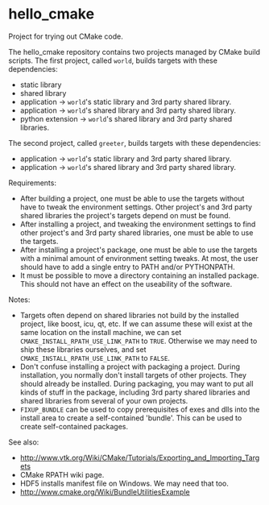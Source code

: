 hello_cmake
===========

Project for trying out CMake code.

The hello_cmake repository contains two projects managed by CMake build scripts. The first project, called `world`, builds targets with these dependencies:
* static library
* shared library
* application -> `world`'s static library and 3rd party shared library.
* application -> `world`'s shared library and 3rd party shared library.
* python extension -> `world`'s shared library and 3rd party shared libraries.

The second project, called `greeter`, builds targets with these dependencies:
* application -> `world`'s static library and 3rd party shared library.
* application -> `world`'s shared library and 3rd party shared library.

Requirements:
* After building a project, one must be able to use the targets without have to tweak the environment settings. Other project's and 3rd party shared libraries the project's targets depend on must be found.
* After installing a project, and tweaking the environment settings to find other project's and 3rd party shared libraries, one must be able to use the targets.
* After installing a project's package, one must be able to use the targets with a minimal amount of environment setting tweaks. At most, the user should have to add a single entry to PATH and/or PYTHONPATH.
* It must be possible  to move a directory containing an installed package. This should not have an effect on the useability of the software.

Notes:
* Targets often depend on shared libraries not build by the installed project, like boost, icu, qt, etc. If we can assume these will exist at the same location on the install machine, we can set `CMAKE_INSTALL_RPATH_USE_LINK_PATH` to `TRUE`. Otherwise we may need to ship these libraries ourselves, and set `CMAKE_INSTALL_RPATH_USE_LINK_PATH` to `FALSE`.
* Don't confuse installing a project with packaging a project. During installation, you normally don't install targets of other projects. They should already be installed. During packaging, you may want to put all kinds of stuff in the package, including 3rd party shared libraries and shared libraries from several of your own projects.
* `FIXUP_BUNDLE` can be used to copy prerequisites of exes and dlls into the install area to create a self-contained 'bundle'. This can be used to create self-contained packages.

See also:
* http://www.vtk.org/Wiki/CMake/Tutorials/Exporting_and_Importing_Targets
* CMake RPATH wiki page.
* HDF5 installs manifest file on Windows. We may need that too.
* http://www.cmake.org/Wiki/BundleUtilitiesExample

